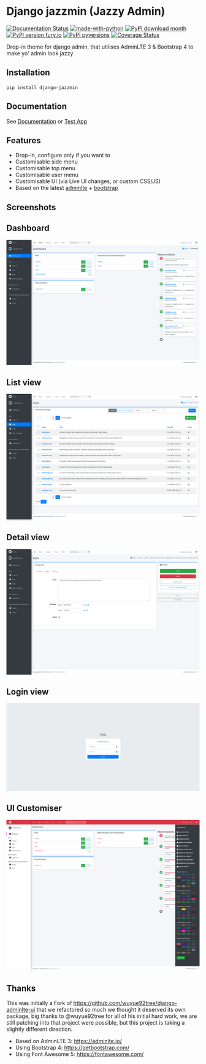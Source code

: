 # Django jazzmin (Jazzy Admin)

[![Documentation Status](https://readthedocs.org/projects/django-jazzmin/badge/?version=latest)](http://django-jazzmin.readthedocs.io/?badge=latest)
[![made-with-python](https://img.shields.io/badge/Made%20with-Python-1f425f.svg)](https://www.python.org/)
[![PyPI download month](https://img.shields.io/pypi/dm/django-jazzmin.svg)](https://pypi.python.org/pypi/django-jazzmin/)
[![PyPI version fury.io](https://badge.fury.io/py/django-jazzmin.svg)](https://pypi.python.org/pypi/django-jazzmin/)
[![PyPI pyversions](https://img.shields.io/pypi/pyversions/django-jazzmin.svg)](https://pypi.python.org/pypi/django-jazzmin/)
[![Coverage Status](https://coveralls.io/repos/github/farridav/django-jazzmin/badge.svg?branch=master)](https://coveralls.io/github/farridav/django-jazzmin?branch=master)

Drop-in theme for django admin, that utilises AdminLTE 3 & Bootstrap 4 to make yo' admin look jazzy

## Installation
```
pip install django-jazzmin
```

## Documentation
See [Documentation](https://django-jazzmin.readthedocs.io/) or [Test App](./tests/test_app/settings.py)

## Features
- Drop-in, configure only if you want to
- Customisable side menu
- Customisable top menu
- Customisable user menu
- Customisable UI (via Live UI changes, or custom CSS/JS)
- Based on the latest [adminlte](https://adminlte.io/) + [bootstrap](https://getbootstrap.com/)

## Screenshots

## Dashboard
![dashboard](docs/img/dashboard.png)

## List view
![table list](docs/img/list_view.png)

## Detail view
![form page](docs/img/detail_view.png)

## Login view
![login](docs/img/login.png)

## UI Customiser
![login](docs/img/ui_customiser.png)

## Thanks
This was initially a Fork of https://github.com/wuyue92tree/django-adminlte-ui that we refactored so much we thought it
deserved its own package, big thanks to @wuyue92tree for all of his initial hard work, we are still patching into that
project were possible, but this project is taking a slightly different direction.

- Based on AdminLTE 3: https://adminlte.io/
- Using Bootstrap 4: https://getbootstrap.com/
- Using Font Awesome 5: https://fontawesome.com/
